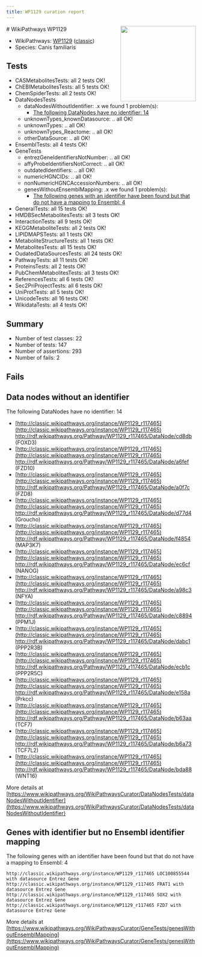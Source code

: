 ```yaml
---
title: WP1129 curation report
---
```


<img style="float: right; width: 200px" src="https://upload.wikimedia.org/wikipedia/commons/thumb/8/83/Wplogo_with_text_500.png/640px-Wplogo_with_text_500.png" />
# WikiPathways WP1129

* WikiPathways: [WP1129](https://wikipathways.org/pathways/WP1129) ([classic](https://classic.wikipathways.org/instance/WP1129))
* Species: Canis familiaris
## Tests
* CASMetabolitesTests: all 2 tests OK!
* ChEBIMetabolitesTests: all 5 tests OK!
* ChemSpiderTests: all 2 tests OK!
* DataNodesTests
    * dataNodesWithoutIdentifier: .x we found 1 problem(s):
        * [The following DataNodes have no identifier: 14](#8792c494)
    * unknownTypes_knownDatasource: .. all OK!
    * unknownTypes: .. all OK!
    * unknownTypes_Reactome: .. all OK!
    * otherDataSource: .. all OK!
* EnsemblTests: all 4 tests OK!
* GeneTests
    * entrezGeneIdentifiersNotNumber: .. all OK!
    * affyProbeIdentifiersNotCorrect: .. all OK!
    * outdatedIdentifiers: .. all OK!
    * numericHGNCIDs: .. all OK!
    * nonNumericHGNCAccessionNumbers: .. all OK!
    * genesWithoutEnsemblMapping: .x we found 1 problem(s):
        * [The following genes with an identifier have been found but that do not have a mapping to Ensembl: 4](#40286d86)
* GeneralTests: all 15 tests OK!
* HMDBSecMetabolitesTests: all 3 tests OK!
* InteractionTests: all 9 tests OK!
* KEGGMetaboliteTests: all 2 tests OK!
* LIPIDMAPSTests: all 1 tests OK!
* MetaboliteStructureTests: all 1 tests OK!
* MetabolitesTests: all 15 tests OK!
* OudatedDataSourcesTests: all 24 tests OK!
* PathwayTests: all 11 tests OK!
* ProteinsTests: all 2 tests OK!
* PubChemMetabolitesTests: all 3 tests OK!
* ReferencesTests: all 6 tests OK!
* Sec2PriProjectTests: all 6 tests OK!
* UniProtTests: all 5 tests OK!
* UnicodeTests: all 16 tests OK!
* WikidataTests: all 4 tests OK!


## Summary

* Number of test classes: 22
* Number of tests: 147
* Number of assertions: 293
* Number of fails: 2

## Fails

<a name="8792c494" />

## Data nodes without an identifier

The following DataNodes have no identifier: 14

* [http://classic.wikipathways.org/instance/WP1129_r117465](http://classic.wikipathways.org/instance/WP1129_r117465) http://rdf.wikipathways.org/Pathway/WP1129_r117465/DataNode/cd8db (FOXD3)
* [http://classic.wikipathways.org/instance/WP1129_r117465](http://classic.wikipathways.org/instance/WP1129_r117465) http://rdf.wikipathways.org/Pathway/WP1129_r117465/DataNode/a6fef (FZD10)
* [http://classic.wikipathways.org/instance/WP1129_r117465](http://classic.wikipathways.org/instance/WP1129_r117465) http://rdf.wikipathways.org/Pathway/WP1129_r117465/DataNode/a0f7c (FZD8)
* [http://classic.wikipathways.org/instance/WP1129_r117465](http://classic.wikipathways.org/instance/WP1129_r117465) http://rdf.wikipathways.org/Pathway/WP1129_r117465/DataNode/d77d4 (Groucho)
* [http://classic.wikipathways.org/instance/WP1129_r117465](http://classic.wikipathways.org/instance/WP1129_r117465) http://rdf.wikipathways.org/Pathway/WP1129_r117465/DataNode/f4854 (MAP3K7)
* [http://classic.wikipathways.org/instance/WP1129_r117465](http://classic.wikipathways.org/instance/WP1129_r117465) http://rdf.wikipathways.org/Pathway/WP1129_r117465/DataNode/ec6cf (NANOG)
* [http://classic.wikipathways.org/instance/WP1129_r117465](http://classic.wikipathways.org/instance/WP1129_r117465) http://rdf.wikipathways.org/Pathway/WP1129_r117465/DataNode/a98c3 (NFYA)
* [http://classic.wikipathways.org/instance/WP1129_r117465](http://classic.wikipathways.org/instance/WP1129_r117465) http://rdf.wikipathways.org/Pathway/WP1129_r117465/DataNode/c8894 (PPM1J)
* [http://classic.wikipathways.org/instance/WP1129_r117465](http://classic.wikipathways.org/instance/WP1129_r117465) http://rdf.wikipathways.org/Pathway/WP1129_r117465/DataNode/dabc1 (PPP2R3B)
* [http://classic.wikipathways.org/instance/WP1129_r117465](http://classic.wikipathways.org/instance/WP1129_r117465) http://rdf.wikipathways.org/Pathway/WP1129_r117465/DataNode/ecb1c (PPP2R5C)
* [http://classic.wikipathways.org/instance/WP1129_r117465](http://classic.wikipathways.org/instance/WP1129_r117465) http://rdf.wikipathways.org/Pathway/WP1129_r117465/DataNode/e158a (Prkcc)
* [http://classic.wikipathways.org/instance/WP1129_r117465](http://classic.wikipathways.org/instance/WP1129_r117465) http://rdf.wikipathways.org/Pathway/WP1129_r117465/DataNode/b63aa (TCF7)
* [http://classic.wikipathways.org/instance/WP1129_r117465](http://classic.wikipathways.org/instance/WP1129_r117465) http://rdf.wikipathways.org/Pathway/WP1129_r117465/DataNode/b6a73 (TCF7L2)
* [http://classic.wikipathways.org/instance/WP1129_r117465](http://classic.wikipathways.org/instance/WP1129_r117465) http://rdf.wikipathways.org/Pathway/WP1129_r117465/DataNode/bda88 (WNT16)


More details at [https://www.wikipathways.org/WikiPathwaysCurator/DataNodesTests/dataNodesWithoutIdentifier](https://www.wikipathways.org/WikiPathwaysCurator/DataNodesTests/dataNodesWithoutIdentifier)

<a name="40286d86" />

## Genes with identifier but no Ensembl identifier mapping

The following genes with an identifier have been found but that do not have a mapping to Ensembl: 4
```
http://classic.wikipathways.org/instance/WP1129_r117465 LOC100855544 with datasource Entrez Gene
http://classic.wikipathways.org/instance/WP1129_r117465 FRAT1 with datasource Entrez Gene
http://classic.wikipathways.org/instance/WP1129_r117465 SOX2 with datasource Entrez Gene
http://classic.wikipathways.org/instance/WP1129_r117465 FZD7 with datasource Entrez Gene
```

More details at [https://www.wikipathways.org/WikiPathwaysCurator/GeneTests/genesWithoutEnsemblMapping](https://www.wikipathways.org/WikiPathwaysCurator/GeneTests/genesWithoutEnsemblMapping)

